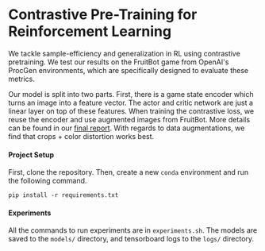 # Contrastive Pre-Training for Reinforcement Learning

We tackle sample-efficiency and generalization in RL using contrastive pretraining. We test our results on the FruitBot game from OpenAI's ProcGen environments, which are specifically designed to evaluate these metrics. 

Our model is split into two parts. First, there is a game state encoder which turns an image into a feature vector. The actor and critic network are just a linear layer on top of these features. When training the contrastive loss, we reuse the encoder and use augmented images from FruitBot. More details can be found in our [final report](https://github.com/Davarco/Contrastive-PPO/raw/main/cs182_final_report.pdf). With regards to data augmentations, we find that crops + color distortion works best. 

#### Project Setup
First, clone the repository. Then, create a new `conda` environment and run the following command.

`pip install -r requirements.txt`

#### Experiments
All the commands to run experiments are in `experiments.sh`. The models are saved to the `models/` directory, and tensorboard logs to the `logs/` directory.

